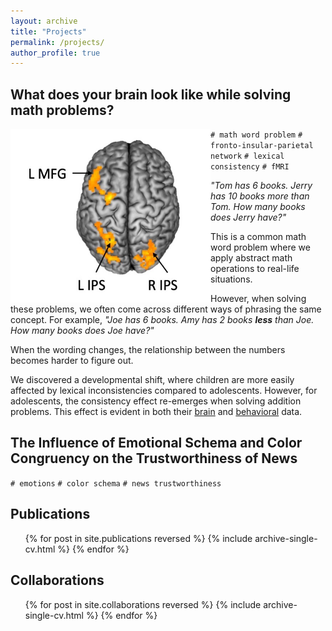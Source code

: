 ```yaml
---
layout: archive
title: "Projects"
permalink: /projects/
author_profile: true
---
```


## What does your brain look like while solving math problems?

<img align="left" width="320" src='/images/wholebrain_interaction.jpg'>

`# math word problem` `# fronto-insular-parietal network` `# lexical consistency` `# fMRI` 


*"Tom has 6 books. Jerry has 10 books more than Tom. How many books does Jerry have?"*

This is a common math word problem where we apply abstract math operations to real-life situations.

However, when solving these problems, we often come across different ways of phrasing the same concept. For example, *"Joe has 6 books. Amy has 2 books **less** than Joe. How many books does Joe have?"*

When the wording changes, the relationship between the numbers becomes harder to figure out.

We discovered a developmental shift, where children are more easily affected by lexical inconsistencies compared to adolescents. However, for adolescents, the consistency effect re-emerges when solving addition problems. This effect is evident in both their [brain](https://cocoyamo.github.io/publications/2024-04-15-age-related_differences_in_brain_responses_in_mathematical_problem-solving_among_children_and_adolescents)  and [behavioral](https://cocoyamo.github.io/publications/2022-10-15-development-of-operation-specific-lexical-consistency-effect-in-arithmetic-word-problem-solving) data.


The Influence of Emotional Schema and Color Congruency on the Trustworthiness of News
-----
`# emotions` `# color schema` `# news trustworthiness`



Publications
-----
  <ul>{% for post in site.publications reversed %}
    {% include archive-single-cv.html %}
  {% endfor %}</ul>

Collaborations
-----
  <ul>{% for post in site.collaborations reversed %}
    {% include archive-single-cv.html %}
  {% endfor %}</ul>
